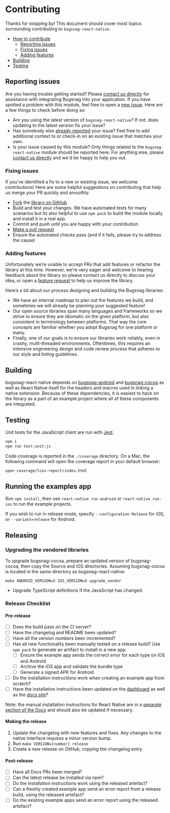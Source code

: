 # Contributing

Thanks for stopping by! This document should cover most topics surrounding contributing to `bugsnag-react-native`.

* [How to contribute](#how-to-contribute)
  * [Reporting issues](#reporting-issues)
  * [Fixing issues](#fixing-issues)
  * [Adding features](#adding-features)
* [Building](#building)
* [Testing](#testing)


## Reporting issues

Are you having trouble getting started? Please [contact us directly](mailto:support@bugsnag.com?subject=%5BGitHub%5D%20React%20Native%20-%20having%20trouble%20getting%20started%20with%20Bugsnag&body=Description%3A%0A%0A%28Add%20a%20description%20here%2C%20and%20fill%20in%20your%20environment%20below%3A%29%0A%0A%0AEnvironment%3A%0A%0A%0APaste%20the%20output%20of%20this%20command%20into%20the%20code%20block%20below%20%28use%20%60npm%20ls%60%20instead%0Aof%20%60yarn%20list%60%20if%20you%20are%20using%20npm%29%3A%0A%0A%60%60%60%0Ayarn%20list%20react-native%20bugsnag-react-native%20react-native-code-push%0A%60%60%60%0A%0A-%20cocoapods%20version%20%28if%20any%29%20%28%60pod%20-v%60%29%3A%0A-%20iOS/Android%20version%28s%29%3A%0A-%20simulator/emulator%20or%20physical%20device%3F%3A%0A-%20debug%20mode%20or%20production%3F%3A%0A%0A-%20%5B%20%5D%20%28iOS%20only%29%20%60%5BBugsnagReactNative%20start%5D%60%20is%20present%20in%20the%0A%20%20%60application%3AdidFinishLaunchingWithOptions%3A%60%20method%20in%20your%20%60AppDelegate%60%0A%20%20class%3F%0A-%20%5B%20%5D%20%28Android%20only%29%20%60BugsnagReactNative.start%28this%29%60%20is%20present%20in%20the%0A%20%20%60onCreate%60%20method%20of%20your%20%60MainApplication%60%20class%3F) for assistance with integrating Bugsnag into your application.
If you have spotted a problem with this module, feel free to open a [new issue](https://github.com/bugsnag/bugsnag-react-native/issues/new?template=Bug_report.md). Here are a few things to check before doing so:

* Are you using the latest version of `bugsnag-react-native`? If not, does updating to the latest version fix your issue?
* Has somebody else [already reported](https://github.com/bugsnag/bugsnag-react-native/issues?utf8=%E2%9C%93&q=is%3Aissue%20is%3Aopen) your issue? Feel free to add additional context to or check-in on an existing issue that matches your own.
* Is your issue caused by this module? Only things related to the `bugsnag-react-native` module should be reported here. For anything else, please [contact us directly](mailto:support@bugsnag.com) and we'd be happy to help you out.

### Fixing issues

If you've identified a fix to a new or existing issue, we welcome contributions!
Here are some helpful suggestions on contributing that help us merge your PR quickly and smoothly:

* [Fork](https://help.github.com/articles/fork-a-repo) the
  [library on GitHub](https://github.com/bugsnag/bugsnag-react-native)
* Build and test your changes. We have automated tests for many scenarios but its also helpful to use `npm pack` to build the module locally and install it in a real app.
* Commit and push until you are happy with your contribution
* [Make a pull request](https://help.github.com/articles/using-pull-requests)
* Ensure the automated checks pass (and if it fails, please try to address the cause)

### Adding features

Unfortunately we’re unable to accept PRs that add features or refactor the library at this time.
However, we’re very eager and welcome to hearing feedback about the library so please contact us directly to discuss your idea, or open a
[feature request](https://github.com/bugsnag/bugsnag-react-native/issues/new?template=Feature_request.md) to help us improve the library.

Here’s a bit about our process designing and building the Bugsnag libraries:

* We have an internal roadmap to plan out the features we build, and sometimes we will already be planning your suggested feature!
* Our open source libraries span many languages and frameworks so we strive to ensure they are idiomatic on the given platform, but also consistent in terminology between platforms. That way the core concepts are familiar whether you adopt Bugsnag for one platform or many.
* Finally, one of our goals is to ensure our libraries work reliably, even in crashy, multi-threaded environments. Oftentimes, this requires an intensive engineering design and code review process that adheres to our style and linting guidelines.


## Building

bugsnag-react-native depends on
[bugsnag-android](https://github.com/bugsnag/bugsnag-android) and
[bugsnag-cocoa](https://github.com/bugsnag/bugsnag-cocoa) as well as React
Native itself for the headers and macros used in linking a native extension.
Because of these dependencies, it is easiest to hack on the library as a part of
an example project where all of these components are integrated.

## Testing

Unit tests for the JavaScript client are run with [Jest](https://facebook.github.io/jest/).

```sh
npm i
npm run test:unit:js
```

Code coverage is reported in the `./coverage` directory. On a Mac, the following command
will open the coverage report in your default browser:

```sh
open coverage/lcov-report/index.html
```

## Running the examples app

Run `npm install`, then use `react-native run-android` or `react-native run-ios`
to run the example projects.

If you wish to run in release mode, specify `--configuration Release` for iOS, or `--variant=release` for Android.

## Releasing

### Upgrading the vendored libraries

To upgrade bugsnag-cocoa, prepare an updated version of bugsnag-cocoa, then copy
the Source and iOS directories. Assuming bugsnag-cocoa is located in the same
directory as bugsnag-react-native:

```
make ANDROID_VERSION=X IOS_VERSION=X upgrade_vendor
```

- Upgrade TypeScript definitions if the JavaScript has changed.

### Release Checklist

#### Pre-release

- [ ] Does the build pass on the CI server?
- [ ] Have the changelog and README been updated?
- [ ] Have all the version numbers been incremented?
- [ ] Has all new functionality been manually tested on a release build? Use `npm pack` to generate an artifact to install in a new app.
  - [ ] Ensure the example app sends the correct error for each type on iOS and Android
  - [ ] Archive the iOS app and validate the bundle type
  - [ ] Generate a signed APK for Android
- [ ] Do the installation instructions work when creating an example app from scratch?
- [ ] Have the installation instructions been updated on the [dashboard](https://github.com/bugsnag/bugsnag-website/tree/master/app/views/dashboard/projects/install) as well as the [docs site](https://github.com/bugsnag/docs.bugsnag.com)?

Note: the manual installation instructions for React Native are in a [separate section of the Docs](https://docs.bugsnag.com/platforms/react-native/manual-linking-guide/) and should also be updated if necessary.

#### Making the release

1. Update the changelog with new features and fixes. Any changes to the native interface requires a minor version bump.
2. Run `make VERSION=[number] release`
3. Create a new release on GitHub, copying the changelog entry.

#### Post-release

- [ ] Have all Docs PRs been merged?
- [ ] Can the latest release be installed via npm?
- [ ] Do the installation instructions work using the released artefact?
- [ ] Can a freshly created example app send an error report from a release build, using the released artefact?
- [ ] Do the existing example apps send an error report using the released artefact?
